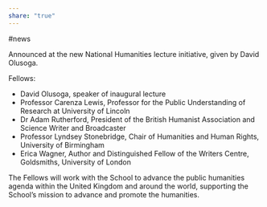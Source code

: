 ```yaml
---
share: "true"
---
```

#news

Announced at the new National Humanities lecture initiative, given by David Olusoga. 

Fellows:
- David Olusoga, speaker of inaugural lecture
- Professor Carenza Lewis, Professor for the Public Understanding of Research at University of Lincoln  
- Dr Adam Rutherford, President of the British Humanist Association and Science Writer and Broadcaster  
- Professor Lyndsey Stonebridge, Chair of Humanities and Human Rights, University of Birmingham 
- Erica Wagner, Author and Distinguished Fellow of the Writers Centre, Goldsmiths, University of London

The Fellows will work with the School to advance the public humanities agenda within the United Kingdom and around the world, supporting the School’s mission to advance and promote the humanities.

